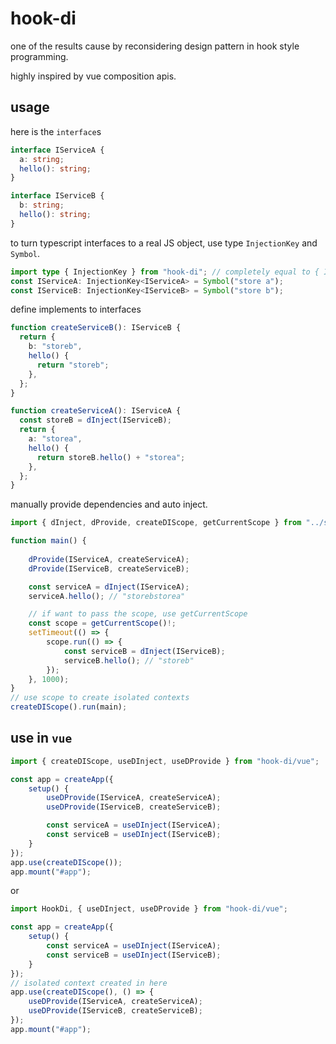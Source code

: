 # hook-di

one of the results cause by reconsidering design pattern in hook style programming.

highly inspired by vue composition apis.

## usage

here is the `interface`s

```typescript
interface IServiceA {
  a: string;
  hello(): string;
}

interface IServiceB {
  b: string;
  hello(): string;
}
```

to turn typescript interfaces to a real JS object, use type `InjectionKey` and `Symbol`.

```typescript
import type { InjectionKey } from "hook-di"; // completely equal to { InjectionKey } from 'vue'
const IServiceA: InjectionKey<IServiceA> = Symbol("store a");
const IServiceB: InjectionKey<IServiceB> = Symbol("store b");
```

define implements to interfaces

```typescript
function createServiceB(): IServiceB {
  return {
    b: "storeb",
    hello() {
      return "storeb";
    },
  };
}

function createServiceA(): IServiceA {
  const storeB = dInject(IServiceB);
  return {
    a: "storea",
    hello() {
      return storeB.hello() + "storea";
    },
  };
}
```

manually provide dependencies and auto inject.

```typescript
import { dInject, dProvide, createDIScope, getCurrentScope } from "../src";

function main() {
      
    dProvide(IServiceA, createServiceA);
    dProvide(IServiceB, createServiceB);

    const serviceA = dInject(IServiceA);
    serviceA.hello(); // "storebstorea"

    // if want to pass the scope, use getCurrentScope
    const scope = getCurrentScope()!;
    setTimeout(() => {
        scope.run(() => {
            const serviceB = dInject(IServiceB);
            serviceB.hello(); // "storeb"
        });
    }, 1000);
}
// use scope to create isolated contexts
createDIScope().run(main);
```

## use in `vue`

```typescript
import { createDIScope, useDInject, useDProvide } from "hook-di/vue";

const app = createApp({
    setup() {
        useDProvide(IServiceA, createServiceA);
        useDProvide(IServiceB, createServiceB);

        const serviceA = useDInject(IServiceA);
        const serviceB = useDInject(IServiceB);
    }
});
app.use(createDIScope());
app.mount("#app");
```

or

```typescript
import HookDi, { useDInject, useDProvide } from "hook-di/vue";

const app = createApp({
    setup() {
        const serviceA = useDInject(IServiceA);
        const serviceB = useDInject(IServiceB);
    }
});
// isolated context created in here
app.use(createDIScope(), () => {
    useDProvide(IServiceA, createServiceA);
    useDProvide(IServiceB, createServiceB);
});
app.mount("#app");
```
